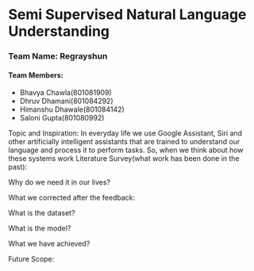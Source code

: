 
<h1> Semi Supervised Natural Language Understanding </h1>
<h3> Team Name: Regrayshun </h3>

<h4> Team Members: </h4>
<ul>
 <li> Bhavya Chawla(801081909) </li>
 <li> Dhruv Dhamani(801084292) </li>
 <li> Himanshu Dhawale(801084142) </li>
 <li> Saloni Gupta(801080992) </li>
</ul>

Topic and Inspiration: 
In everyday life we use Google Assistant, Siri and other artificially intelligent assistants that are trained to understand our language and process it to perform tasks. So, when we think about how these systems work
Literature Survey(what work has been done in the past):

Why do we need it in our lives?

What we corrected after the feedback:

What is the dataset?

What is the model?

What we have achieved?

Future Scope:
 

